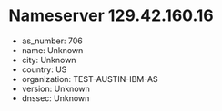 # Nameserver 129.42.160.16

* as_number: 706
* name: Unknown
* city: Unknown
* country: US
* organization: TEST-AUSTIN-IBM-AS
* version: Unknown
* dnssec: Unknown
